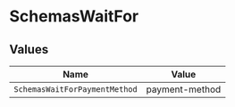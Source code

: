 # SchemasWaitFor


## Values

| Name                          | Value                         |
| ----------------------------- | ----------------------------- |
| `SchemasWaitForPaymentMethod` | payment-method                |